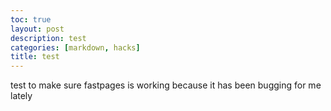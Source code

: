 ```yaml
---
toc: true
layout: post
description: test
categories: [markdown, hacks]
title: test
---
```


test to make sure fastpages is working because it has been bugging for me lately